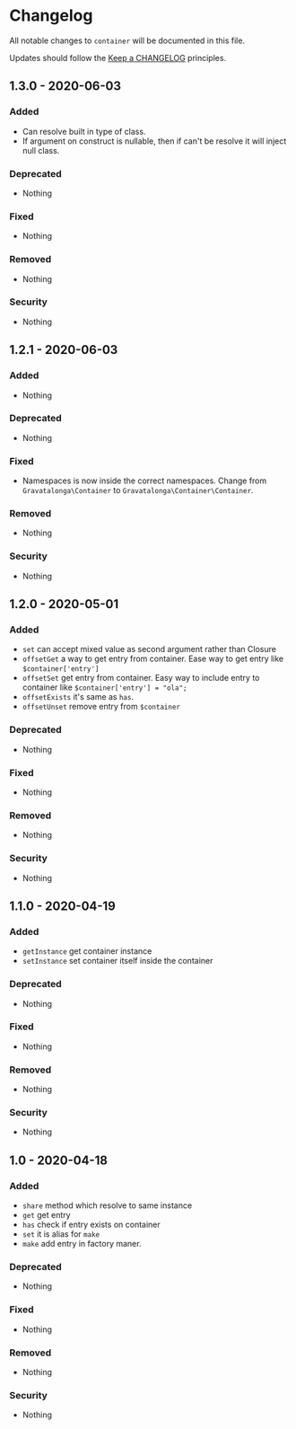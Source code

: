 # Changelog

All notable changes to `container` will be documented in this file.

Updates should follow the [Keep a CHANGELOG](http://keepachangelog.com/) principles.

## 1.3.0 - 2020-06-03

### Added
- Can resolve built in type of class.  
- If argument on construct is nullable, then if can't be resolve it will inject null class.  

### Deprecated
- Nothing

### Fixed
- Nothing

### Removed
- Nothing

### Security
- Nothing

## 1.2.1 - 2020-06-03

### Added
- Nothing

### Deprecated
- Nothing

### Fixed
- Namespaces is now inside the correct namespaces. Change from `Gravatalonga\Container` to `Gravatalonga\Container\Container`.  

### Removed
- Nothing

### Security
- Nothing


## 1.2.0 - 2020-05-01

### Added
- `set` can accept mixed value as second argument rather than Closure   
- `offsetGet` a way to get entry from container. Ease way to get entry like `$container['entry']`  
- `offsetSet` get entry from container. Easy way to include entry to container like `$container['entry'] = "ola";`  
- `offsetExists` it's same as `has`.  
- `offsetUnset` remove entry from `$container`    

### Deprecated
- Nothing

### Fixed
- Nothing

### Removed
- Nothing

### Security
- Nothing


## 1.1.0 - 2020-04-19

### Added
- `getInstance` get container instance  
- `setInstance` set container itself inside the container  

### Deprecated
- Nothing

### Fixed
- Nothing

### Removed
- Nothing

### Security
- Nothing


## 1.0 - 2020-04-18

### Added
- `share` method which resolve to same instance  
- `get` get entry  
- `has` check if entry exists on container  
- `set` it is alias for `make`  
- `make` add entry in factory maner.  

### Deprecated
- Nothing

### Fixed
- Nothing

### Removed
- Nothing

### Security
- Nothing
